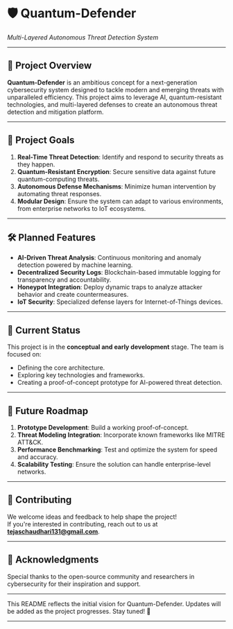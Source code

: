 # 🛡️ **Quantum-Defender**  
*Multi-Layered Autonomous Threat Detection System*  

---

## 🚀 **Project Overview**  

**Quantum-Defender** is an ambitious concept for a next-generation cybersecurity system designed to tackle modern and emerging threats with unparalleled efficiency. This project aims to leverage AI, quantum-resistant technologies, and multi-layered defenses to create an autonomous threat detection and mitigation platform.  

---

## 🎯 **Project Goals**  

1. **Real-Time Threat Detection**: Identify and respond to security threats as they happen.  
2. **Quantum-Resistant Encryption**: Secure sensitive data against future quantum-computing threats.  
3. **Autonomous Defense Mechanisms**: Minimize human intervention by automating threat responses.  
4. **Modular Design**: Ensure the system can adapt to various environments, from enterprise networks to IoT ecosystems.  

---

## 🛠️ **Planned Features**  

- **AI-Driven Threat Analysis**: Continuous monitoring and anomaly detection powered by machine learning.  
- **Decentralized Security Logs**: Blockchain-based immutable logging for transparency and accountability.  
- **Honeypot Integration**: Deploy dynamic traps to analyze attacker behavior and create countermeasures.  
- **IoT Security**: Specialized defense layers for Internet-of-Things devices.  

---

## 🧪 **Current Status**  

This project is in the **conceptual and early development** stage. The team is focused on:  
- Defining the core architecture.  
- Exploring key technologies and frameworks.  
- Creating a proof-of-concept prototype for AI-powered threat detection.  

---

## 📜 **Future Roadmap**  

1. **Prototype Development**: Build a working proof-of-concept.  
2. **Threat Modeling Integration**: Incorporate known frameworks like MITRE ATT&CK.  
3. **Performance Benchmarking**: Test and optimize the system for speed and accuracy.  
4. **Scalability Testing**: Ensure the solution can handle enterprise-level networks.  

---

## 🤝 **Contributing**  

We welcome ideas and feedback to help shape the project!  
If you're interested in contributing, reach out to us at **tejaschaudhari131@gmail.com**.  

---

## 🌟 **Acknowledgments**  

Special thanks to the open-source community and researchers in cybersecurity for their inspiration and support.  

---

This README reflects the initial vision for Quantum-Defender. Updates will be added as the project progresses. Stay tuned! 🚀  

--- 
